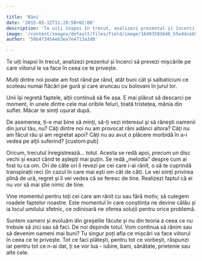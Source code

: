 ```yaml
---

title: 'Răni'
date: '2015-03-12T11:28:50+02:00'
description: 'Te uiți înapoi în trecut, analizezi prezentul și încerci să prevezi mișcările pecare viitorul le va face în ceea ce te privește.Mulți dintre noi poate am fost rând pe rând, atât buni cât și salbaticiu'
image: '/content/images/default/files/field/image/16403503646_55e4dceb51_z.jpg'
author: '59b473454e63ea7e4713a3d0'

---
```

<div class="kg-card-markdown"><p>Te uiți înapoi în trecut, analizezi prezentul și încerci să prevezi mișcările pe care viitorul le va face în ceea ce te privește.</p>
<p>Mulți dintre noi poate am fost rând pe rând, atât buni cât și salbaticiuni ce scoteau numai flăcări pe gură și care aruncau cu bolovani în jurul lor.</p>
<p>Unii își regretă faptele, alții continuă să fie așa. E mai plăcut să descarci pe moment, în unele dintre cele mai oribile feluri, toată tristețea, mânia din suflet. Măcar te simți ușurat după.</p>
<p>De asemenea, ți-e mai bine să minți, să-ți vezi interesul și să rănești oamenii din jurul tău, nu? Câți dintre noi nu am provocat răni adânci altora? Câți nu am făcut rău și am regretat apoi? Câți nu au avut o plăcere morbidă în a-i vedea pe alții suferind? [custom:pub]</p>
<p>Oricum, trecutul înregistrează... totul. Acesta se redă apoi, precum un disc vechi și exact când te aștepți mai puțin. Se redă „melodia” despre cum ai fost tu ca om. Ori de câte ori îi revezi pe cei care i-ai rănit, o să te cuprindă transpirații reci (în cazul în care mai ești om cât de cât). Le vei simți privirea plină de ură, regret și îi vei vedea că se feresc de tine. Realizezi faptul că ei nu vor să mai știe nimic de tine.</p>
<p>Vine momentul pentru toți cei care am rănit cu sau fără motiv, să culegem roadele faptelor noastre. Este momentul în care conștiința ne devine călău și ia locul umilului sfetnic, ce odinioară ne oferea soluții pentru orice problemă.</p>
<p>Suntem oameni și evoluăm din greșelile făcute și nu din teoria a ceea ce nu trebuie să zici sau să faci. De noi depinde totul. Vom continua să rănim sau să devenim oameni mai buni? Tu singur poți afla ce mișcări va face viitorul în ceea ce te privește. Tot ce faci plătești, pentru tot ce vorbești, răspunzi iar pentru tot ce n-ai dat, ți se vor lua - iubire, bani, sănătate, prietenie sau alte cele.</p>
</div>
